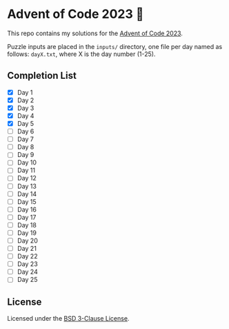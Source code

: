 # Advent of Code 2023 🎄

This repo contains my solutions for the [Advent of Code 2023](https://adventofcode.com/2023).

Puzzle inputs are placed in the `inputs/` directory, one file per day named as follows:
`dayX.txt`, where X is the day number (1-25).

## Completion List

 - [x] Day 1
 - [x] Day 2
 - [x] Day 3
 - [x] Day 4
 - [x] Day 5
 - [ ] Day 6
 - [ ] Day 7
 - [ ] Day 8
 - [ ] Day 9
 - [ ] Day 10
 - [ ] Day 11
 - [ ] Day 12
 - [ ] Day 13
 - [ ] Day 14
 - [ ] Day 15
 - [ ] Day 16
 - [ ] Day 17
 - [ ] Day 18
 - [ ] Day 19
 - [ ] Day 20
 - [ ] Day 21
 - [ ] Day 22
 - [ ] Day 23
 - [ ] Day 24
 - [ ] Day 25

## License

Licensed under the [BSD 3-Clause License](./LICENSE).
